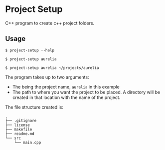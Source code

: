 # Project Setup

C++ program to create c++ project folders. 

## Usage

```
$ project-setup --help

$ project-setup aurelia

$ project-setup aurelia ~/projects/aurelia
```

The program takes up to two arguments: 
  - The being the project name, `aurelia` in this example
  - The path to where you want the project to be placed. A directory will be created in that location with the name of the project.

The file structure created is: 
```
.
├── .gitignore
├── license
├── makefile
├── readme.md
└── src
    └── main.cpp
```
